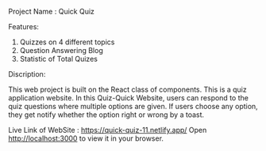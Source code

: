 
Project Name : Quick Quiz

 Features: 
 1. Quizzes on 4 different topics
 2. Question Answering Blog
 3. Statistic of Total Quizes
 
 Discription:
 
 This web project is built on the React class of components. This is a quiz application website. In this Quiz-Quick Website, users can respond to the quiz questions where multiple options are given. If users choose any option, they get notify whether the option right or wrong by a toast. 

Live Link of WebSite : https://quick-quiz-11.netlify.app/
Open [http://localhost:3000](http://localhost:3000) to view it in your browser.

